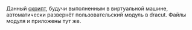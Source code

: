 Данный [скрипт](task3.sh), будучи выполненным в виртуальной машине, автоматически развернёт пользовательский модуль в dracut. Файлы модуля и приложены тут же.
